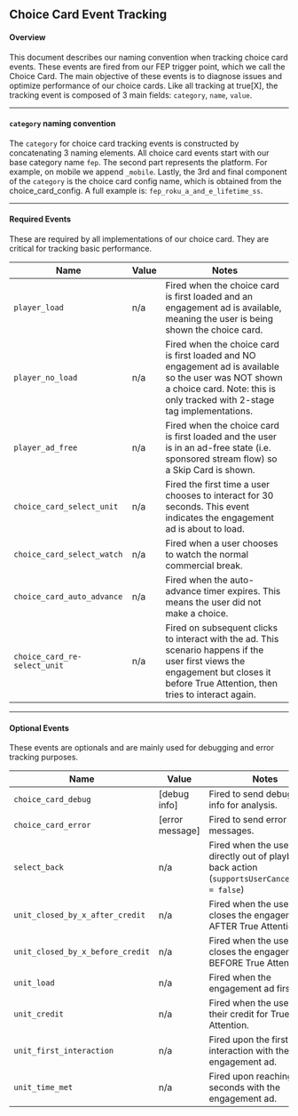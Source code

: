 ## Choice Card Event Tracking

#### Overview
This document describes our naming convention when tracking choice card events.  These events are fired from our FEP trigger point, which we call the Choice Card.  The main objective of these events is to diagnose issues and optimize performance of our choice cards.  Like all tracking at true[X], the tracking event is composed of 3 main fields: `category`, `name`, `value`.

---

#### `category` naming convention
The `category` for choice card tracking events is constructed by concatenating 3 naming elements.  All choice card events start with our base category name `fep`.  The second part represents the platform.  For example, on mobile we append `_mobile`.  Lastly, the 3rd and final component of the `category` is the choice card config name, which is obtained from the choice_card_config.  A full example is: `fep_roku_a_and_e_lifetime_ss`. 

---

#### Required Events
These are required by all implementations of our choice card.  They are critical for tracking basic performance.

| Name | Value | Notes |
| ------------- | ------------- | ------------- |
|`player_load` | n/a | Fired when the choice card is first loaded and an engagement ad is available, meaning the user is being shown the choice card.  |
|`player_no_load` | n/a | Fired when the choice card is first loaded and NO engagement ad is available so the user was NOT shown a choice card.  Note: this is only tracked with 2-stage tag implementations. |
|`player_ad_free` | n/a | Fired when the choice card is first loaded and the user is in an ad-free state (i.e. sponsored stream flow) so a Skip Card is shown. |
|`choice_card_select_unit` | n/a | Fired the first time a user chooses to interact for 30 seconds.  This event indicates the engagement ad is about to load. |
|`choice_card_select_watch` | n/a | Fired when a user chooses to watch the normal commercial break. |
|`choice_card_auto_advance` | n/a | Fired when the auto-advance timer expires.  This means the user did not make a choice. |
|`choice_card_re-select_unit` | n/a | Fired on subsequent clicks to interact with the ad.  This scenario happens if the user first views the engagement but closes it before True Attention, then tries to interact again. |

---

#### Optional Events
These events are optionals and are mainly used for debugging and error tracking purposes.

| Name | Value | Notes |
| ------------- | ------------- | ------------- |
|`choice_card_debug` | [debug info] | Fired to send debugging info for analysis.  |
|`choice_card_error` | [error message] | Fired to send error messages. |
|`select_back` | n/a | Fired when the user exits directly out of playback by back action (`supportsUserCancelStream = false`) |
|`unit_closed_by_x_after_credit` | n/a | Fired when the user closes the engagement AFTER True Attention. |
|`unit_closed_by_x_before_credit` | n/a | Fired when the user closes the engagement BEFORE True Attention. |
|`unit_load` | n/a | Fired when the engagement ad first loads. |
|`unit_credit` | n/a | Fired when the user earns their credit for True Attention. |
|`unit_first_interaction` | n/a | Fired upon the first interaction with the engagement ad. |
|`unit_time_met` | n/a | Fired upon reaching 30 seconds with the engagement ad. |


